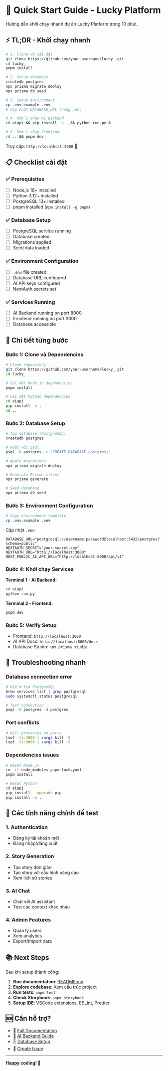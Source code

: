 # 🚀 Quick Start Guide - Lucky Platform

Hướng dẫn khởi chạy nhanh dự án Lucky Platform trong 10 phút.

## ⚡ TL;DR - Khởi chạy nhanh

```bash
# 1. Clone và cài đặt
git clone https://github.com/your-username/lucky_.git
cd lucky_
pnpm install

# 2. Setup database
createdb postgres
npx prisma migrate deploy
npx prisma db seed

# 3. Setup environment
cp .env.example .env
# Cập nhật DATABASE_URL trong .env

# 4. Khởi chạy AI Backend
cd aiapi && pip install -e . && python run.py &

# 5. Khởi chạy Frontend
cd .. && pnpm dev
```

Truy cập: `http://localhost:3000` 🎉

## 📋 Checklist cài đặt

### ✅ Prerequisites

- [ ] Node.js 18+ installed
- [ ] Python 3.12+ installed
- [ ] PostgreSQL 13+ installed
- [ ] pnpm installed (`npm install -g pnpm`)

### ✅ Database Setup

- [ ] PostgreSQL service running
- [ ] Database created
- [ ] Migrations applied
- [ ] Seed data loaded

### ✅ Environment Configuration

- [ ] `.env` file created
- [ ] Database URL configured
- [ ] AI API keys configured
- [ ] NextAuth secrets set

### ✅ Services Running

- [ ] AI Backend running on port 8000
- [ ] Frontend running on port 3000
- [ ] Database accessible

## 🔧 Chi tiết từng bước

### Bước 1: Clone và Dependencies

```bash
# Clone repository
git clone https://github.com/your-username/lucky_.git
cd lucky_

# Cài đặt Node.js dependencies
pnpm install

# Cài đặt Python dependencies
cd aiapi
pip install -e .
cd ..
```

### Bước 2: Database Setup

```bash
# Tạo database (PostgreSQL)
createdb postgres

# Hoặc với psql
psql -U postgres -c "CREATE DATABASE postgres;"

# Apply migrations
npx prisma migrate deploy

# Generate Prisma client
npx prisma generate

# Seed database
npx prisma db seed
```

### Bước 3: Environment Configuration

```bash
# Copy environment template
cp .env.example .env
```

Cập nhật `.env`:

```env
DATABASE_URL="postgresql://username:password@localhost:5432/postgres?schema=public"
NEXTAUTH_SECRET="your-secret-key"
NEXTAUTH_URL="http://localhost:3000"
NEXT_PUBLIC_AI_API_URL="http://localhost:8000/api/v1"
```

### Bước 4: Khởi chạy Services

**Terminal 1 - AI Backend:**

```bash
cd aiapi
python run.py
```

**Terminal 2 - Frontend:**

```bash
pnpm dev
```

### Bước 5: Verify Setup

- Frontend: `http://localhost:3000`
- AI API Docs: `http://localhost:8000/docs`
- Database Studio: `npx prisma studio`

## 🐛 Troubleshooting nhanh

### Database connection error

```bash
# Kiểm tra PostgreSQL
brew services list | grep postgresql
sudo systemctl status postgresql

# Test connection
psql -U postgres -d postgres
```

### Port conflicts

```bash
# Kill processes on ports
lsof -ti:3000 | xargs kill -9
lsof -ti:8000 | xargs kill -9
```

### Dependencies issues

```bash
# Reset Node.js
rm -rf node_modules pnpm-lock.yaml
pnpm install

# Reset Python
cd aiapi
pip install --upgrade pip
pip install -e .
```

## 🎯 Các tính năng chính để test

### 1. Authentication

- Đăng ký tài khoản mới
- Đăng nhập/đăng xuất

### 2. Story Generation

- Tạo story đơn giản
- Tạo story với cấu hình nâng cao
- Xem lịch sử stories

### 3. AI Chat

- Chat với AI assistant
- Test các context khác nhau

### 4. Admin Features

- Quản lý users
- Xem analytics
- Export/Import data

## 📚 Next Steps

Sau khi setup thành công:

1. **Đọc documentation**: [README.md](./README.md)
2. **Explore codebase**: Xem cấu trúc project
3. **Run tests**: `pnpm test`
4. **Check Storybook**: `pnpm storybook`
5. **Setup IDE**: VSCode extensions, ESLint, Prettier

## 🆘 Cần hỗ trợ?

- 📖 [Full Documentation](./README.md)
- 🐍 [AI Backend Guide](./aiapi/SETUP_GUIDE.md)
- 🗄️ [Database Setup](./DATABASE_SETUP.md)
- 🐛 [Create Issue](https://github.com/your-username/lucky_/issues)

---

**Happy coding! 🚀**
